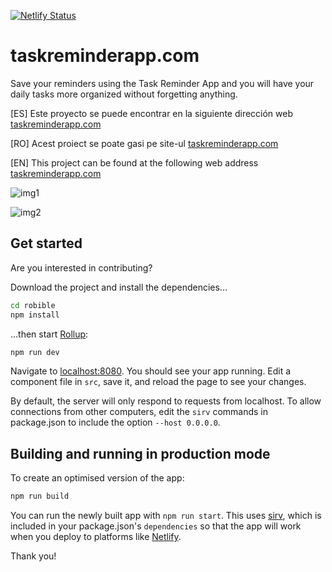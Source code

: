 [![Netlify Status](https://api.netlify.com/api/v1/badges/f4219de4-a820-4ac9-970c-a5f7a9a68b4a/deploy-status)](https://app.netlify.com/sites/taskreminderapp/deploys)

# taskreminderapp.com

Save your reminders using the Task Reminder App and you will have your daily tasks more organized without forgetting anything.

[ES] Este proyecto se puede encontrar en la siguiente dirección web [taskreminderapp.com](https://taskreminderapp.com)

[RO] Acest proiect se poate gasi pe site-ul [taskreminderapp.com](https://taskreminderapp.com)

[EN] This project can be found at the following web address [taskreminderapp.com](https://taskreminderapp.com)

![img1](https://user-images.githubusercontent.com/1469428/168674944-aa24a203-a61b-4bed-bf77-c234d6258b8b.jpg)

![img2](https://user-images.githubusercontent.com/1469428/168675003-93345bdb-abae-432f-9f7d-c6798b8a9dd1.jpg)


## Get started

Are you interested in contributing?

Download the project and install the dependencies...

```bash
cd robible
npm install
```

...then start [Rollup](https://rollupjs.org):

```bash
npm run dev
```

Navigate to [localhost:8080](http://localhost:8080). You should see your app running. Edit a component file in `src`, save it, and reload the page to see your changes.

By default, the server will only respond to requests from localhost. To allow connections from other computers, edit the `sirv` commands in package.json to include the option `--host 0.0.0.0`.

## Building and running in production mode

To create an optimised version of the app:

```bash
npm run build
```

You can run the newly built app with `npm run start`. This uses [sirv](https://github.com/lukeed/sirv), which is included in your package.json's `dependencies` so that the app will work when you deploy to platforms like [Netlify](https://netlify.com).

Thank you!
